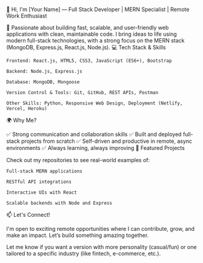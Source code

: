 👋 Hi, I'm [Your Name] — Full Stack Developer | MERN Specialist | Remote Work Enthusiast

🚀 Passionate about building fast, scalable, and user-friendly web applications with clean, maintainable code. I bring ideas to life using modern full-stack technologies, with a strong focus on the MERN stack (MongoDB, Express.js, React.js, Node.js).
💻 Tech Stack & Skills

    Frontend: React.js, HTML5, CSS3, JavaScript (ES6+), Bootstrap

    Backend: Node.js, Express.js

    Database: MongoDB, Mongoose

    Version Control & Tools: Git, GitHub, REST APIs, Postman

    Other Skills: Python, Responsive Web Design, Deployment (Netlify, Vercel, Heroku)

🌍 Why Me?

✅ Strong communication and collaboration skills
✅ Built and deployed full-stack projects from scratch
✅ Self-driven and productive in remote, async environments
✅ Always learning, always improving
📂 Featured Projects

Check out my repositories to see real-world examples of:

    Full-stack MERN applications

    RESTful API integrations

    Interactive UIs with React

    Scalable backends with Node and Express

📫 Let's Connect!

I'm open to exciting remote opportunities where I can contribute, grow, and make an impact. Let’s build something amazing together.

Let me know if you want a version with more personality (casual/fun) or one tailored to a specific industry (like fintech, e-commerce, etc.).
